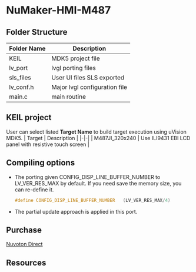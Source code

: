# **NuMaker-HMI-M487**

## **Folder Structure**

| Folder Name | Description |
|-|-|
| KEIL | MDK5 project file |
| lv_port | lvgl porting files |
| sls_files | User UI files SLS exported |
| lv_conf.h | Major lvgl configuration file |
| main.c | main routine |

## **KEIL project**

User can select listed **Target Name** to build target execution using uVision MDK5.
| Target | Description |
|-|-|
| M487JI_320x240 | Use ILI9431 EBI LCD panel with resistive touch screen |

## **Compiling options**

- The porting given CONFIG_DISP_LINE_BUFFER_NUMBER to LV_VER_RES_MAX by default. If you need save the memory size, you can re-define it.

  ```c
  #define CONFIG_DISP_LINE_BUFFER_NUMBER   (LV_VER_RES_MAX/4)
  ```

- The partial update approach is applied in this port.

## **Purchase**

[Nuvoton Direct](https://direct.nuvoton.com/tw/numaker-hmi-m487)

## **Resources**
